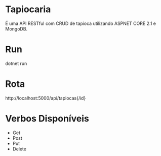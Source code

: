 # Tapiocaria
É uma API RESTful com CRUD de tapioca utilizando ASPNET CORE 2.1 e MongoDB.

# Run
dotnet run

# Rota
http://localhost:5000/api/tapiocas{/id}

# Verbos Disponíveis
* Get
* Post
* Put
* Delete
